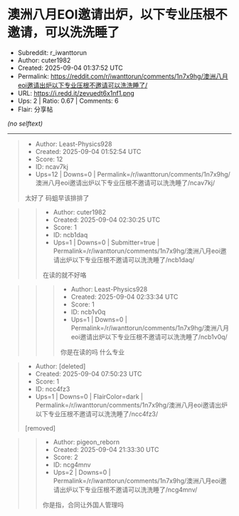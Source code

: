 # 澳洲八月EOI邀请出炉，以下专业压根不邀请，可以洗洗睡了

- Subreddit: r_iwanttorun
- Author: cuter1982
- Created: 2025-09-04 01:37:52 UTC
- Permalink: https://reddit.com/r/iwanttorun/comments/1n7x9hg/澳洲八月eoi邀请出炉以下专业压根不邀请可以洗洗睡了/
- URL: https://i.redd.it/zevuedt6x1nf1.png
- Ups: 2 | Ratio: 0.67 | Comments: 6
- Flair: 分享帖

_(no selftext)_

---

> - Author: Least-Physics928
> - Created: 2025-09-04 01:52:54 UTC
> - Score: 12
> - ID: ncav7kj
> - Ups=12 | Downs=0 | Permalink=/r/iwanttorun/comments/1n7x9hg/澳洲八月eoi邀请出炉以下专业压根不邀请可以洗洗睡了/ncav7kj/
>
> 太好了 码蛆早该排排了

>> - Author: cuter1982
>> - Created: 2025-09-04 02:30:25 UTC
>> - Score: 1
>> - ID: ncb1daq
>> - Ups=1 | Downs=0 | Submitter=true | Permalink=/r/iwanttorun/comments/1n7x9hg/澳洲八月eoi邀请出炉以下专业压根不邀请可以洗洗睡了/ncb1daq/
>>
>> 在读的就不好咯

>>> - Author: Least-Physics928
>>> - Created: 2025-09-04 02:33:34 UTC
>>> - Score: 1
>>> - ID: ncb1v0q
>>> - Ups=1 | Downs=0 | Permalink=/r/iwanttorun/comments/1n7x9hg/澳洲八月eoi邀请出炉以下专业压根不邀请可以洗洗睡了/ncb1v0q/
>>>
>>> 你是在读的吗 什么专业

> - Author: [deleted]
> - Created: 2025-09-04 07:50:23 UTC
> - Score: 1
> - ID: ncc4fz3
> - Ups=1 | Downs=0 | FlairColor=dark | Permalink=/r/iwanttorun/comments/1n7x9hg/澳洲八月eoi邀请出炉以下专业压根不邀请可以洗洗睡了/ncc4fz3/
>
> [removed]

>> - Author: pigeon_reborn
>> - Created: 2025-09-04 21:33:30 UTC
>> - Score: 2
>> - ID: ncg4mnv
>> - Ups=2 | Downs=0 | Permalink=/r/iwanttorun/comments/1n7x9hg/澳洲八月eoi邀请出炉以下专业压根不邀请可以洗洗睡了/ncg4mnv/
>>
>> 你是指，合同让外国人管理吗

